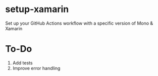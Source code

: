 # setup-xamarin
Set up your GitHub Actions workflow with a specific version of Mono &amp; Xamarin


# To-Do
1. Add tests
2. Improve error handling
